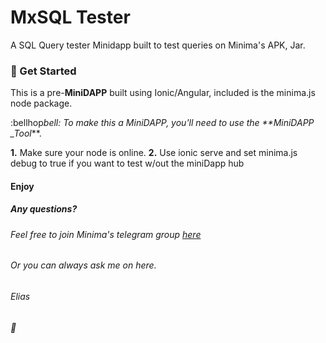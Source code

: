 # MxSQL Tester

A SQL Query tester Minidapp built to test queries on Minima's APK, Jar.

### :rocket: Get Started

This is a pre-**MiniDAPP** built using Ionic/Angular, included is the minima.js node package.

:bellhop*bell: To make this a MiniDAPP, you'll need to use the \*\*MiniDAPP \_Tool*\*\*.

**1.** Make sure your node is online.
**2.** Use ionic serve and set minima.js debug to true if you want to test w/out the miniDapp hub

#### Enjoy

##### Any questions?

###### Feel free to join Minima's telegram group [here](https://t.me/Minima_Global)

###### Or you can always ask me on here.

###### Elias

###### :love_letter:
